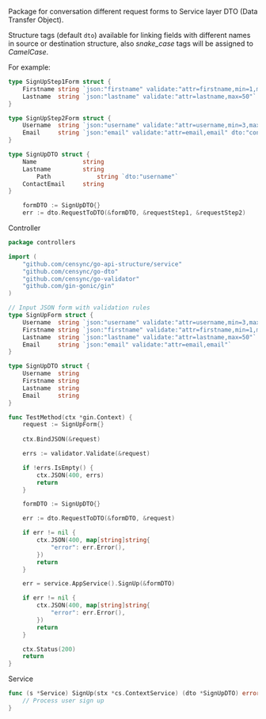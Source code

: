Package for conversation different request forms to Service layer DTO (Data Transfer Object). 

Structure tags (default `dto`) available for linking fields with different names in source or destination structure, also _snake_case_ tags will be assigned to _CamelCase_. 

For example:
```go
type SignUpStep1Form struct {
	Firstname string `json:"firstname" validate:"attr=firstname,min=1,max=50" dto:"name"`
	Lastname  string `json:"lastname" validate:"attr=lastname,max=50"`
}

type SignUpStep2Form struct {
	Username  string `json:"username" validate:"attr=username,min=3,max=32"`
	Email     string `json:"email" validate:"attr=email,email" dto:"contact_email"`
}

```

```go
type SignUpDTO struct {	
	Name             string
	Lastname         string
        Path             string `dto:"username"`
	ContactEmail     string  
}
```

```go
	formDTO := SignUpDTO{}
	err := dto.RequestToDTO(&formDTO, &requestStep1, &requestStep2)
```


Controller
```go
package controllers

import (
	"github.com/censync/go-api-structure/service"
	"github.com/censync/go-dto"
	"github.com/censync/go-validator"
	"github.com/gin-gonic/gin"
)

// Input JSON form with validation rules
type SignUpForm struct {
	Username  string `json:"username" validate:"attr=username,min=3,max=32"`
	Firstname string `json:"firstname" validate:"attr=firstname,min=1,max=50"`
	Lastname  string `json:"lastname" validate:"attr=lastname,max=50"`
	Email     string `json:"email" validate:"attr=email,email"`
}

type SignUpDTO struct {
	Username  string
	Firstname string
	Lastname  string
	Email     string
}

func TestMethod(ctx *gin.Context) {
	request := SignUpForm{}
	
    ctx.BindJSON(&request)

	errs := validator.Validate(&request)

	if !errs.IsEmpty() {
		ctx.JSON(400, errs)
		return
	}

	formDTO := SignUpDTO{}

	err := dto.RequestToDTO(&formDTO, &request)

	if err != nil {
		ctx.JSON(400, map[string]string{
			"error": err.Error(),
		})
		return
	}

	err = service.AppService().SignUp(&formDTO)

	if err != nil {
		ctx.JSON(400, map[string]string{
			"error": err.Error(),
		})
		return
	}

	ctx.Status(200)
	return
}
```

Service
```go
func (s *Service) SignUp(stx *cs.ContextService) (dto *SignUpDTO) error {
	// Process user sign up
}
```
